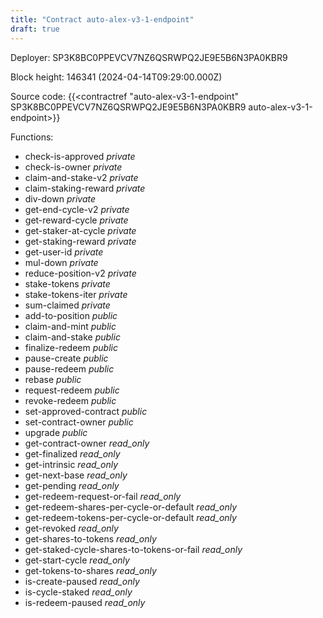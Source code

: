 ```yaml
---
title: "Contract auto-alex-v3-1-endpoint"
draft: true
---
```

Deployer: SP3K8BC0PPEVCV7NZ6QSRWPQ2JE9E5B6N3PA0KBR9


 



Block height: 146341 (2024-04-14T09:29:00.000Z)

Source code: {{<contractref "auto-alex-v3-1-endpoint" SP3K8BC0PPEVCV7NZ6QSRWPQ2JE9E5B6N3PA0KBR9 auto-alex-v3-1-endpoint>}}

Functions:

* check-is-approved _private_
* check-is-owner _private_
* claim-and-stake-v2 _private_
* claim-staking-reward _private_
* div-down _private_
* get-end-cycle-v2 _private_
* get-reward-cycle _private_
* get-staker-at-cycle _private_
* get-staking-reward _private_
* get-user-id _private_
* mul-down _private_
* reduce-position-v2 _private_
* stake-tokens _private_
* stake-tokens-iter _private_
* sum-claimed _private_
* add-to-position _public_
* claim-and-mint _public_
* claim-and-stake _public_
* finalize-redeem _public_
* pause-create _public_
* pause-redeem _public_
* rebase _public_
* request-redeem _public_
* revoke-redeem _public_
* set-approved-contract _public_
* set-contract-owner _public_
* upgrade _public_
* get-contract-owner _read_only_
* get-finalized _read_only_
* get-intrinsic _read_only_
* get-next-base _read_only_
* get-pending _read_only_
* get-redeem-request-or-fail _read_only_
* get-redeem-shares-per-cycle-or-default _read_only_
* get-redeem-tokens-per-cycle-or-default _read_only_
* get-revoked _read_only_
* get-shares-to-tokens _read_only_
* get-staked-cycle-shares-to-tokens-or-fail _read_only_
* get-start-cycle _read_only_
* get-tokens-to-shares _read_only_
* is-create-paused _read_only_
* is-cycle-staked _read_only_
* is-redeem-paused _read_only_
